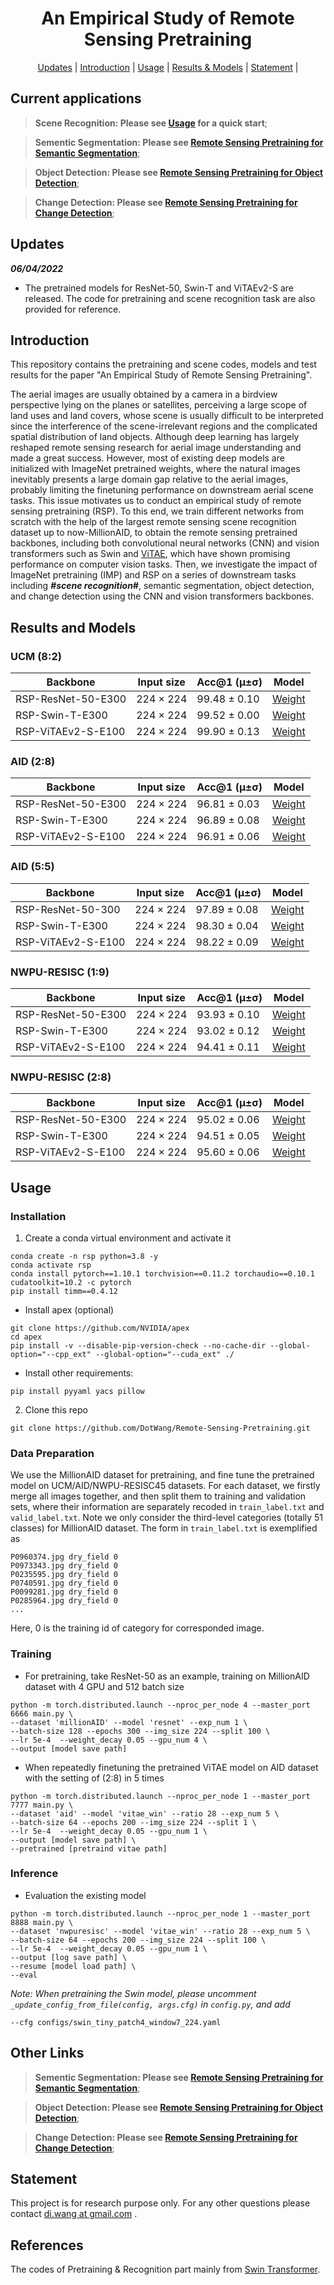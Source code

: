 <h1 align="center"> An Empirical Study of Remote Sensing Pretraining </h1> 

<p align="center">
  <a href="#updates">Updates</a> |
  <a href="#introduction">Introduction</a> |
  <a href="#usage">Usage</a> |
  <a href="#results-and-models">Results & Models</a> |
  <a href="#statement">Statement</a> |
</p >

## Current applications

> **Scene Recognition: Please see [Usage](#usage) for a quick start**;

> **Sementic Segmentation: Please see [Remote Sensing Pretraining for Semantic Segmentation](https://github.com/ViTAE-Transformer/ViTAE-Transformer-Remote-Sensing/tree/main/Semantic%20Segmentation)**;

> **Object Detection: Please see [Remote Sensing Pretraining for Object Detection](https://github.com/ViTAE-Transformer/ViTAE-Transformer-Remote-Sensing/tree/main/Object%20Detection)**;

> **Change Detection: Please see [Remote Sensing Pretraining for Change Detection](https://github.com/ViTAE-Transformer/ViTAE-Transformer-Remote-Sensing/tree/main/Change%20Detection)**;

## Updates

***06/04/2022***
- The pretrained models for ResNet-50, Swin-T and ViTAEv2-S are released. The code for pretraining and scene recognition task are also provided for reference.

## Introduction

This repository contains the pretraining and scene  codes, models and test results for the paper "An Empirical Study of Remote Sensing Pretraining". 

The aerial images are usually obtained by a camera in a birdview perspective lying on the planes or satellites, perceiving a large scope of land uses and land covers, whose scene is usually difficult to be interpreted since the interference of the scene-irrelevant regions and the complicated spatial distribution of land objects. Although deep learning has largely reshaped remote sensing research for aerial image understanding and made a great success. However, most of existing deep models are initialized with ImageNet pretrained weights, where the natural images inevitably presents a large domain gap relative to the aerial images, probably limiting the finetuning performance on downstream aerial scene tasks. This issue motivates us to conduct an empirical study of remote sensing pretraining (RSP). To this end, we train different networks from scratch with the help of the largest remote sensing scene recognition dataset up to now-MillionAID, to obtain the remote sensing pretrained backbones, including both convolutional neural networks (CNN) and vision transformers such as Swin and [ViTAE](https://arxiv.org/pdf/2202.10108.pdf), which have shown promising performance on computer vision tasks. Then, we investigate the impact of ImageNet pretraining (IMP) and RSP on a series of downstream tasks including ***#scene recognition#***, semantic segmentation, object detection, and change detection using the CNN and vision transformers backbones. 

## Results and Models

### UCM (8:2)

|Backbone | Input size | Acc@1 (μ±σ) | Model|
|-------- | ---------- | ----- | ----------|
RSP-ResNet-50-E300 | 224 × 224 | 99.48 ± 0.10  | [Weight](https://drive.google.com/file/d/1g2-LkineSNMYBFt8ijv_Ev0ONBfEfQYS/view?usp=sharing) |
RSP-Swin-T-E300 | 224 × 224 | 99.52 ± 0.00 | [Weight](https://drive.google.com/file/d/1XDjl7ppYNTQnNIj94jiIwpoQnO90IT1V/view?usp=sharing) |
RSP-ViTAEv2-S-E100 | 224 × 224 | 99.90 ± 0.13 | [Weight](https://drive.google.com/file/d/1-tsc6qFkpZZtiLHZ7mvEcV6UjgYQbHtv/view?usp=sharing) |

### AID (2:8)

|Backbone | Input size | Acc@1 (μ±σ) | Model|
|-------- | ---------- | ----- | ----------|
RSP-ResNet-50-E300 | 224 × 224 | 96.81 ± 0.03  | [Weight](https://drive.google.com/file/d/1Ibp_AuwvJHHGCGNeEK2Qbk9_-Zt2CRys/view?usp=sharing) |
RSP-Swin-T-E300 | 224 × 224 | 96.89 ± 0.08 | [Weight](https://drive.google.com/file/d/1f66ToOZUAUG4F-R2W3E9-ITf3tR40Qg0/view?usp=sharing) |
RSP-ViTAEv2-S-E100 | 224 × 224 | 96.91 ± 0.06 | [Weight](https://drive.google.com/file/d/1x27PF3Qewty8u--ssn8g1llpOhvVCjdf/view?usp=sharing) |

### AID (5:5)

|Backbone | Input size | Acc@1 (μ±σ) | Model|
|-------- | ---------- | ----- | ----------|
RSP-ResNet-50-300 | 224 × 224 | 97.89 ± 0.08  | [Weight](https://drive.google.com/file/d/1AG1Yo7_KvBluy7HGeajdS_dczpqa6no2/view?usp=sharing) |
RSP-Swin-T-E300 | 224 × 224 | 98.30 ± 0.04 | [Weight](https://drive.google.com/file/d/1cCNIcIPDsvc2oM6vSdvlZRwL0JcCHL-j/view?usp=sharing) |
RSP-ViTAEv2-S-E100 | 224 × 224 | 98.22 ± 0.09 | [Weight](https://drive.google.com/file/d/1MtOlWukreMCtx5c4W4bS_YaRrZtIzFLD/view?usp=sharing) |

### NWPU-RESISC (1:9)

|Backbone | Input size | Acc@1 (μ±σ) | Model|
|-------- | ---------- | ----- | ----------|
RSP-ResNet-50-E300 | 224 × 224 | 93.93 ± 0.10  | [Weight](https://drive.google.com/file/d/1IIChmwXBzNqjbOIULeTJ-zBITSoNq0u-/view?usp=sharing) |
RSP-Swin-T-E300 | 224 × 224 | 93.02 ± 0.12 | [Weight](https://drive.google.com/file/d/1dDhljOeGKdv3exjlrKKLVIVWVHZAXbV_/view?usp=sharing) |
RSP-ViTAEv2-S-E100 | 224 × 224 | 94.41 ± 0.11 | [Weight](https://drive.google.com/file/d/1uGj8w7Io2_RLtktGapN1twN54itHaeQa/view?usp=sharing) |

### NWPU-RESISC (2:8)

|Backbone | Input size | Acc@1 (μ±σ) | Model|
|-------- | ---------- | ----- | ----------|
RSP-ResNet-50-E300 | 224 × 224 | 95.02 ± 0.06  | [Weight](https://drive.google.com/file/d/1ITmL4Hz3KXaSVxyFUHWuTylTvs4CLmuZ/view?usp=sharing) |
RSP-Swin-T-E300 | 224 × 224 | 94.51 ± 0.05 | [Weight](https://drive.google.com/file/d/1h6Oy7j651uNClMz-PkqlPMCgZut2nQGF/view?usp=sharing) |
RSP-ViTAEv2-S-E100 | 224 × 224 | 95.60 ± 0.06 | [Weight](https://drive.google.com/file/d/1ASfFu997r6NKVg1W88_36H-HMQvTyhhD/view?usp=sharing) |

## Usage

### Installation

1. Create a conda virtual environment and activate it

```
conda create -n rsp python=3.8 -y
conda activate rsp
conda install pytorch==1.10.1 torchvision==0.11.2 torchaudio==0.10.1 cudatoolkit=10.2 -c pytorch
pip install timm==0.4.12
```
- Install apex (optional)
```
git clone https://github.com/NVIDIA/apex
cd apex
pip install -v --disable-pip-version-check --no-cache-dir --global-option="--cpp_ext" --global-option="--cuda_ext" ./
```
- Install other requirements:

```
pip install pyyaml yacs pillow
```

2. Clone this repo

```
git clone https://github.com/DotWang/Remote-Sensing-Pretraining.git
```

### Data Preparation

We use the MillionAID dataset for pretraining, and fine tune the pretrained model on UCM/AID/NWPU-RESISC45 datasets. For each dataset, we firstly merge all images together, and then split them to training and validation sets, where their information are separately recoded in  `train_label.txt` and `valid_label.txt`. Note we only consider the third-level categories (totally 51 classes) for MillionAID dataset. The form in `train_label.txt` is exemplified as

```
P0960374.jpg dry_field 0
P0973343.jpg dry_field 0
P0235595.jpg dry_field 0
P0740591.jpg dry_field 0
P0099281.jpg dry_field 0
P0285964.jpg dry_field 0
...
```
Here, 0 is the training id of category for corresponded image.

### Training

* For pretraining, take ResNet-50 as an example, training on MillionAID dataset with 4 GPU and 512 batch size

```
python -m torch.distributed.launch --nproc_per_node 4 --master_port 6666 main.py \
--dataset 'millionAID' --model 'resnet' --exp_num 1 \
--batch-size 128 --epochs 300 --img_size 224 --split 100 \
--lr 5e-4  --weight_decay 0.05 --gpu_num 4 \
--output [model save path]
```

* When repeatedly finetuning the pretrained ViTAE model on AID dataset with the setting of (2:8) in 5 times
```
python -m torch.distributed.launch --nproc_per_node 1 --master_port 7777 main.py \
--dataset 'aid' --model 'vitae_win' --ratio 28 --exp_num 5 \
--batch-size 64 --epochs 200 --img_size 224 --split 1 \
--lr 5e-4  --weight_decay 0.05 --gpu_num 1 \
--output [model save path] \
--pretrained [pretraind vitae path]
```

### Inference

* Evaluation the existing model
```
python -m torch.distributed.launch --nproc_per_node 1 --master_port 8888 main.py \
--dataset 'nwpuresisc' --model 'vitae_win' --ratio 28 --exp_num 5 \
--batch-size 64 --epochs 200 --img_size 224 --split 100 \
--lr 5e-4  --weight_decay 0.05 --gpu_num 1 \
--output [log save path] \
--resume [model load path] \
--eval
```

*Note: When pretraining the Swin model, please uncomment `_update_config_from_file(config, args.cfg)` in `config.py`, and add*
```
--cfg configs/swin_tiny_patch4_window7_224.yaml
```

## Other Links

> **Sementic Segmentation: Please see [Remote Sensing Pretraining for Semantic Segmentation](https://github.com/ViTAE-Transformer/ViTAE-Transformer-Remote-Sensing/tree/main/Semantic%20Segmentation)**;

> **Object Detection: Please see [Remote Sensing Pretraining for Object Detection](https://github.com/ViTAE-Transformer/ViTAE-Transformer-Remote-Sensing/tree/main/Object%20Detection)**;

> **Change Detection: Please see [Remote Sensing Pretraining for Change Detection](https://github.com/ViTAE-Transformer/ViTAE-Transformer-Remote-Sensing/tree/main/Change%20Detection)**;

## Statement

This project is for research purpose only. For any other questions please contact [di.wang at gmail.com](mailto:wd74108520@gmail.com) .

## References

The codes of Pretraining & Recognition part mainly from [Swin Transformer](https://github.com/microsoft/Swin-Transformer).
